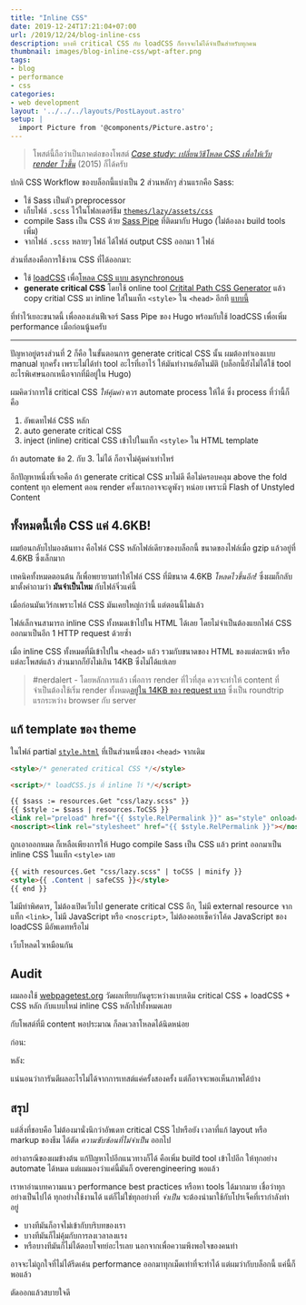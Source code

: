 ```yaml
---
title: "Inline CSS"
date: 2019-12-24T17:21:04+07:00
url: /2019/12/24/blog-inline-css
description: บางที critical CSS กับ loadCSS ก็อาจจะไม่ได้จำเป็นสำหรับทุกคน
thumbnail: images/blog-inline-css/wpt-after.png
tags:
- blog
- performance
- css
categories:
- web development
layout: '../../../layouts/PostLayout.astro'
setup: |
  import Picture from '@components/Picture.astro';
---
```


> โพสต์นี้ถือว่าเป็นภาคต่อของโพสต์ [_Case study: เปลี่ยนวิธีโหลด CSS เพื่อให้เว็บ render ไวขึ้น_](https://armno.in.th/2015/05/04/use-loadcss-to-improve-rendering-performance/) (2015) ก็ได้ครับ

ปกติ CSS Workflow ของบล็อกนี้แบ่งเป็น 2 ส่วนหลักๆ ส่วนแรกคือ Sass:

- ใช้ Sass เป็นตัว preprocessor
- เก็บไฟล์ `.scss` ไว้ในโฟลเดอร์ธีม [`themes/lazy/assets/css`](https://github.com/armno/blog/tree/master/themes/lazy/assets/css)
- compile Sass เป็น CSS ด้วย [Sass Pipe](https://gohugo.io/hugo-pipes/scss-sass/) ที่ติดมากับ Hugo (ไม่ต้องลง build tools เพิ่ม)
- จากไฟล์ `.scss` หลายๆ ไฟล์ ได้ไฟล์ output CSS ออกมา 1 ไฟล์

ส่วนที่สองคือการใช้งาน CSS ที่ได้ออกมา:

- ใช้ [loadCSS](https://github.com/filamentgroup/loadCSS) เพื่อ[โหลด CSS แบบ asynchronous](https://armno.in.th/2015/05/04/use-loadcss-to-improve-rendering-performance/#3--loadcss--css--asynchronous)
- **generate critical CSS** โดยใช้ online tool [Critital Path CSS Generator](https://jonassebastianohlsson.com/criticalpathcssgenerator/)
แล้ว copy critial CSS มา inline ใส่ในแท็ก `<style>` ใน `<head>` อีกที [แบบนี้](https://github.com/armno/blog/blob/3f55490bb0ac275fa02723f4c112e1e811a96a3a/themes/lazy/layouts/partials/style.html#L2)

<p class="message--warning">
ที่ทำไว้เยอะขนาดนี้ เพื่อลองเล่นฟีเจอร์ Sass Pipe ของ Hugo พร้อมกับใช้ loadCSS เพื่อเพิ่ม performance เมื่อก่อนนู้นครับ
</p>

---

ปัญหาอยู่ตรงส่วนที่ 2 ก็คือ ในขั้นตอนการ generate critical CSS นั้น ผมต้องทำเองแบบ manual ทุกครั้ง
เพราะไม่ได้ทำ tool อะไรที่เอาไว้ ให้มันทำงานอัตโนมัติ (บล็อกนี้ยังไม่ได้ใช้ tool อะไรพิเศษนอกเหนือจากที่มีอยู่ใน Hugo)

ผมคิดว่าการใช้ critical CSS _ให้คุ้มค่า_ ควร automate process ให้ได้ ซึ่ง process ที่ว่านี้ก็คือ

1. อัพเดทไฟล์ CSS หลัก
2. auto generate critical CSS
3. inject (inline) critical CSS เข้าไปในแท็ก `<style>` ใน HTML template

ถ้า automate ข้อ 2. กับ 3. ไม่ได้ ก็อาจไม่คุ้มค่าเท่าไหร่

อีกปัญหาหนึ่งที่เจอคือ ถ้า generate critical CSS มาไม่ดี คือไม่ครอบคลุม above the fold content ทุก element
ตอน render ครั้งแรกอาจจะดูพังๆ หน่อย เพราะมี Flash of Unstyled Content

## ทั้งหมดนี้เพื่อ CSS แค่ 4.6KB!

ผมย้อนกลับไปมองต้นทาง คือไฟล์ CSS หลักไฟล์เดียวของบล็อกนี้ ขนาดของไฟล์เมื่อ gzip แล้วอยู่ที่ 4.6KB ซึ่งเล็กมาก

เทคนิคทั้งหมดตอนต้น ก็เพื่อพยายามทำให้ไฟล์ CSS ที่มีขนาด 4.6KB _โหลดไวขึ้นอีก!_ ซึ่งผมก็กลับมาตั้งคำถามว่า **มันจำเป็นไหม** กับไฟล์จิ๋วแค่นี้

<Picture src="/images/blog-inline-css/lazy.css.png" alt="lazy.css" />

เมื่อก่อนมันเวิร์กเพราะไฟล์ CSS มันเคยใหญ่กว่านี้ แต่ตอนนี้ไม่แล้ว

ไฟล์เล็กจนสามารถ inline CSS ทั้งหมดเข้าไปใน HTML ได้เลย โดยไม่จำเป็นต้องแยกไฟล์ CSS ออกมาเป็นอีก 1 HTTP request ด้วยซ้ำ

เมื่อ inline CSS ทั้งหมดที่มีเข้าไปใน `<head>` แล้ว รวมกับขนาดของ HTML ของแต่ละหน้า หรือแต่ละโพสต์แล้ว ส่วนมากก็ยังไม่เกิน 14KB ซึ่งไม่ได้แย่เลย

> #nerdalert - โดยหลักการแล้ว เพื่อการ render ที่ไวที่สุด ควรจะทำให้ content ที่จำเป็นต้องใช้เริ่ม render ทั้งหมด[อยู่ใน 14KB ของ request แรก](https://web.dev/extract-critical-css/) ซึ่งเป็น roundtrip แรกระหว่าง browser กับ server

## แก้ template ของ theme

ในไฟล์ partial [`style.html`](https://github.com/armno/blog/blob/master/themes/lazy/layouts/partials/style.html) ที่เป็นส่วนหนึ่งของ `<head>` จากเดิม

```html
<style>/* generated critical CSS */</style>

<script>/* loadCSS.js ที่ inline ไว้ */</script>

{{ $sass := resources.Get "css/lazy.scss" }}
{{ $style := $sass | resources.ToCSS }}
<link rel="preload" href="{{ $style.RelPermalink }}" as="style" onload='this.onload=null;this.rel="stylesheet"'>
<noscript><link rel="stylesheet" href="{{ $style.RelPermalink }}"></noscript>
```

ถูกเอาออกหมด ก็เหลือเพียงการให้ Hugo compile Sass เป็น CSS แล้ว print ออกมาเป็น inline CSS ในแท็ก `<style>` เลย

```html
{{ with resources.Get "css/lazy.scss" | toCSS | minify }}
<style>{{ .Content | safeCSS }}</style>
{{ end }}
```

ไม่มีท่าพิศดาร, ไม่ต้องเปิดเว็บไป generate critical CSS อีก, ไม่มี external resource จากแท็ก `<link>`, ไม่มี JavaScript หรือ `<noscript>`,
ไม่ต้องคอยเช็คว่าโค้ด JavaScript ของ loadCSS มีอัพเดทหรือไม่

เว็บโหลดไวเหมือนกัน

## Audit

ผมลองใช้ [webpagetest.org](https://webpagetest.org/) วัดผลเทียบกันดูระหว่างแบบเดิม critical CSS + loadCSS + CSS หลัก กับแบบใหม่ inline CSS หลักไปทั้งหมดเลย

กับโพสต์ที่มี content พอประมาณ ก็ลดเวลาโหลดได้นิดหน่อย

ก่อน:

<Picture src="/images/blog-inline-css/wpt-before.png" alt="webpagetest.org result: before"/>

หลัง:

<Picture src="/images/blog-inline-css/wpt-after.png" alt="webpagetest.org result: after"/>

แน่นอนว่าการันตีผลอะไรไม่ได้จากการเทสต์แค่ครั้งสองครั้ง
แต่ก็อาจจะพอเห็นภาพได้บ้าง

## สรุป

แต่สิ่งที่ชอบคือ ไม่ต้องมานั่งนึกว่าอัพเดท critical CSS ไปหรือยัง เวลาที่แก้ layout หรือ markup ของธีม
ได้ตัด _ความซับซ้อนที่ไม่จำเป็น_ ออกไป

อย่างกรณีของผมข้างต้น แก้ปัญหาไปอีกแนวทางก็ได้ คือเพิ่ม build tool เข้าไปอีก ให้ทุกอย่าง automate ได้หมด
แต่ผมมองว่าแค่นี้มันก็ overengineering พอแล้ว

เราหาอ่านบทความแนว performance best practices หรือหา tools ได้มากมาย
เชื่อว่าทุกอย่างเป็นไปได้ ทุกอย่างใช้งานได้
แต่ก็ไม่ใช่ทุกอย่างที่ _จำเป็น_ จะต้องนำมาใช้กับโปรเจ็คที่เรากำลังทำอยู่

- บางทีมันก็อาจไม่เข้ากับบริบทของเรา
- บางทีมันก็ไม่คุ้มกับการลงเวลาลงแรง
- หรือบางทีมันก็ไม่ได้ตอบโจทย์อะไรเลย นอกจากเพื่อความพึงพอใจของคนทำ

อาจจะไม่ถูกใจที่ไม่ได้รีดเค้น performance ออกมาทุกเม็ดเท่าที่จะทำได้
แต่ผมว่ากับบล็อกนี้ แค่นี้ก็พอแล้ว

ตัดออกแล้วสบายใจดี
